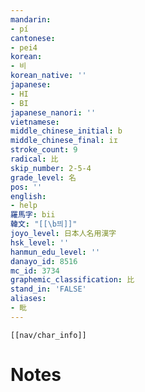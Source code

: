 ```yaml
---
mandarin:
- pí
cantonese:
- pei4
korean:
- 비
korean_native: ''
japanese:
- HI
- BI
japanese_nanori: ''
vietnamese:
middle_chinese_initial: b
middle_chinese_final: iɪ
stroke_count: 9
radical: 比
skip_number: 2-5-4
grade_level: 名
pos: ''
english:
- help
羅馬字: bii
韓文: "[[\b븨]]"
joyo_level: 日本人名用漢字
hsk_level: ''
hanmun_edu_level: ''
danayo_id: 8516
mc_id: 3734
graphemic_classification: 比
stand_in: 'FALSE'
aliases:
- 毗
---
```

```meta-bind-embed
[[nav/char_info]]
```

# Notes
